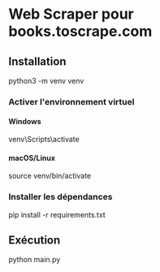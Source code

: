 # Web Scraper pour books.toscrape.com

## Installation

python3 -m venv venv

### Activer l'environnement virtuel

#### Windows

venv\Scripts\activate

#### macOS/Linux

source venv/bin/activate

### Installer les dépendances

pip install -r requirements.txt

## Exécution

python main.py
